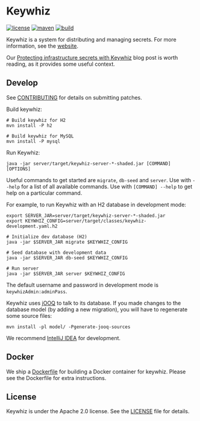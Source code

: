 # Keywhiz

[![license](https://img.shields.io/badge/license-apache_2.0-red.svg?style=flat)](https://raw.githubusercontent.com/square/keywhiz/master/LICENSE)
[![maven](https://img.shields.io/maven-central/v/com.squareup.keywhiz/keywhiz-server.svg)](https://search.maven.org/#search%7Cga%7C1%7Cg%3A%22com.squareup.keywhiz%22)
[![build](https://img.shields.io/travis/square/keywhiz/master.svg?style=flat)](https://travis-ci.org/square/keywhiz)

Keywhiz is a system for distributing and managing secrets.
For more information, see the [website][1].

Our [Protecting infrastructure secrets with Keywhiz][2] blog post is worth
reading, as it provides some useful context.

## Develop

See [CONTRIBUTING](CONTRIBUTING.md) for details on submitting patches.

Build keywhiz: 

    # Build keywhiz for H2
    mvn install -P h2

    # Build keywhiz for MySQL
    mvn install -P mysql

Run Keywhiz:

    java -jar server/target/keywhiz-server-*-shaded.jar [COMMAND] [OPTIONS] 

Useful commands to get started are `migrate`, `db-seed` and `server`. Use with
`--help` for a list of all available commands. Use with `[COMMAND] --help` to
get help on a particular command.

For example, to run Keywhiz with an H2 database in development mode:

    export SERVER_JAR=server/target/keywhiz-server-*-shaded.jar
    export KEYWHIZ_CONFIG=server/target/classes/keywhiz-development.yaml.h2

    # Initialize dev database (H2)
    java -jar $SERVER_JAR migrate $KEYWHIZ_CONFIG

    # Seed database with development data
    java -jar $SERVER_JAR db-seed $KEYWHIZ_CONFIG

    # Run server
    java -jar $SERVER_JAR server $KEYWHIZ_CONFIG
    
The default username and password in development mode is `keywhizAdmin:adminPass`.    

Keywhiz uses [jOOQ](http://www.jooq.org/) to talk to its database. If you made changes to the database model (by adding a new migration), you will have to regenerate some source files:

    mvn install -pl model/ -Pgenerate-jooq-sources

We recommend [IntelliJ IDEA](https://www.jetbrains.com/idea/) for development. 

## Docker

We ship a [Dockerfile](Dockerfile) for building a Docker container for keywhiz.
Please see the Dockerfile for extra instructions.

## License

Keywhiz is under the Apache 2.0 license. See the [LICENSE](LICENSE) file for details.

[1]: https://square.github.io/keywhiz
[2]: https://corner.squareup.com/2015/04/keywhiz.html
